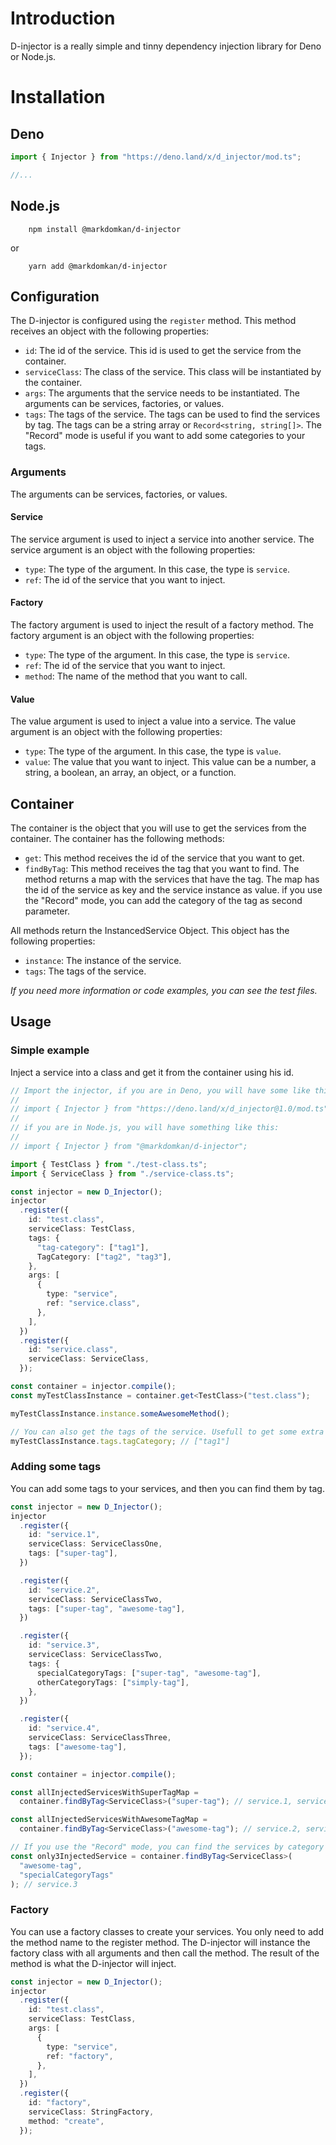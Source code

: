 # Introduction

D-injector is a really simple and tinny dependency injection library for Deno or Node.js.

# Installation

## Deno

```ts
import { Injector } from "https://deno.land/x/d_injector/mod.ts";

//...
```

## Node.js

```shell
    npm install @markdomkan/d-injector

```

or

```shell
    yarn add @markdomkan/d-injector

```

## Configuration

The D-injector is configured using the `register` method. This method receives an object with the following properties:

- `id`: The id of the service. This id is used to get the service from the container.
- `serviceClass`: The class of the service. This class will be instantiated by the container.
- `args`: The arguments that the service needs to be instantiated. The arguments can be services, factories, or values.
- `tags`: The tags of the service. The tags can be used to find the services by tag. The tags can be a string array or `Record<string, string[]>`. The "Record" mode is useful if you want to add some categories to your tags.

### Arguments

The arguments can be services, factories, or values.

#### Service

The service argument is used to inject a service into another service. The service argument is an object with the following properties:

- `type`: The type of the argument. In this case, the type is `service`.
- `ref`: The id of the service that you want to inject.

#### Factory

The factory argument is used to inject the result of a factory method. The factory argument is an object with the following properties:

- `type`: The type of the argument. In this case, the type is `service`.
- `ref`: The id of the service that you want to inject.
- `method`: The name of the method that you want to call.

#### Value

The value argument is used to inject a value into a service. The value argument is an object with the following properties:

- `type`: The type of the argument. In this case, the type is `value`.
- `value`: The value that you want to inject. This value can be a number, a string, a boolean, an array, an object, or a function.

## Container

The container is the object that you will use to get the services from the container. The container has the following methods:

- `get`: This method receives the id of the service that you want to get.
- `findByTag`: This method receives the tag that you want to find. The method returns a map with the services that have the tag. The map has the id of the service as key and the service instance as value. if you use the "Record" mode, you can add the category of the tag as second parameter.

All methods return the InstancedService Object. This object has the following properties:

- `instance`: The instance of the service.
- `tags`: The tags of the service.

_If you need more information or code examples, you can see the test files._

## Usage

### Simple example

Inject a service into a class and get it from the container using his id.

```ts
// Import the injector, if you are in Deno, you will have some like this:
//
// import { Injector } from "https://deno.land/x/d_injector@1.0/mod.ts";
//
// if you are in Node.js, you will have something like this:
//
// import { Injector } from "@markdomkan/d-injector";

import { TestClass } from "./test-class.ts";
import { ServiceClass } from "./service-class.ts";

const injector = new D_Injector();
injector
  .register({
    id: "test.class",
    serviceClass: TestClass,
    tags: {
      "tag-category": ["tag1"],
      TagCategory: ["tag2", "tag3"],
    },
    args: [
      {
        type: "service",
        ref: "service.class",
      },
    ],
  })
  .register({
    id: "service.class",
    serviceClass: ServiceClass,
  });

const container = injector.compile();
const myTestClassInstance = container.get<TestClass>("test.class");

myTestClassInstance.instance.someAwesomeMethod();

// You can also get the tags of the service. Usefull to get some extra information about the service.
myTestClassInstance.tags.tagCategory; // ["tag1"]
```

### Adding some tags

You can add some tags to your services, and then you can find them by tag.

```ts
const injector = new D_Injector();
injector
  .register({
    id: "service.1",
    serviceClass: ServiceClassOne,
    tags: ["super-tag"],
  })

  .register({
    id: "service.2",
    serviceClass: ServiceClassTwo,
    tags: ["super-tag", "awesome-tag"],
  })

  .register({
    id: "service.3",
    serviceClass: ServiceClassTwo,
    tags: {
      specialCategoryTags: ["super-tag", "awesome-tag"],
      otherCategoryTags: ["simply-tag"],
    },
  })

  .register({
    id: "service.4",
    serviceClass: ServiceClassThree,
    tags: ["awesome-tag"],
  });

const container = injector.compile();

const allInjectedServicesWithSuperTagMap =
  container.findByTag<ServiceClass>("super-tag"); // service.1, service.2, service.3

const allInjectedServicesWithAwesomeTagMap =
  container.findByTag<ServiceClass>("awesome-tag"); // service.2, service.3, service.4

// If you use the "Record" mode, you can find the services by category and tag.
const only3InjectedService = container.findByTag<ServiceClass>(
  "awesome-tag",
  "specialCategoryTags"
); // service.3
```

### Factory

You can use a factory classes to create your services. You only need to add the method name to the register method. The D-injector will instance the factory class with all arguments and then call the method. The result of the method is what the D-injector will inject.

```ts
const injector = new D_Injector();
injector
  .register({
    id: "test.class",
    serviceClass: TestClass,
    args: [
      {
        type: "service",
        ref: "factory",
      },
    ],
  })
  .register({
    id: "factory",
    serviceClass: StringFactory,
    method: "create",
  });
```
